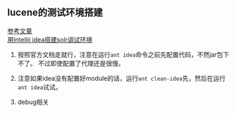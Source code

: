 ## lucene的测试环境搭建

[参考文章](https://wiki.apache.org/lucene-java/HowtoConfigureIntelliJ)<br>
[用Intellij idea搭建solr调试环境](http://www.cnblogs.com/jeniss/p/5995921.html)

1. 按照官方文档走就行，注意在运行`ant idea`命令之前先配置代码，不然jar包下不了。
不过即使配置了代理还是很慢。

2. 注意如果idea没有配置好module的话，运行`ant clean-idea`先，然后在运行`ant idea`试试。

3. debug相关